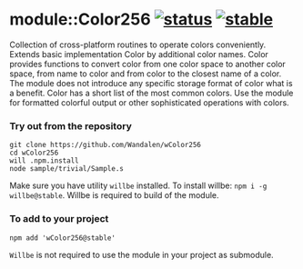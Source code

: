 # module::Color256 [![status](https://github.com/Wandalen/wColor256/actions/workflows/StandardPublish.yml/badge.svg)](https://github.com/Wandalen/wColor256/actions/workflows/StandardPublish.yml) [![stable](https://img.shields.io/badge/stability-stable-brightgreen.svg)](https://github.com/emersion/stability-badges#stable)

Collection of cross-platform routines to operate colors conveniently. Extends basic implementation Color by additional color names. Color provides functions to convert color from one color space to another color space, from name to color and from color to the closest name of a color. The module does not introduce any specific storage format of color what is a benefit. Color has a short list of the most common colors. Use the module for formatted colorful output or other sophisticated operations with colors.

### Try out from the repository

```
git clone https://github.com/Wandalen/wColor256
cd wColor256
will .npm.install
node sample/trivial/Sample.s
```

Make sure you have utility `willbe` installed. To install willbe: `npm i -g willbe@stable`. Willbe is required to build of the module.

### To add to your project

```
npm add 'wColor256@stable'
```

`Willbe` is not required to use the module in your project as submodule.

